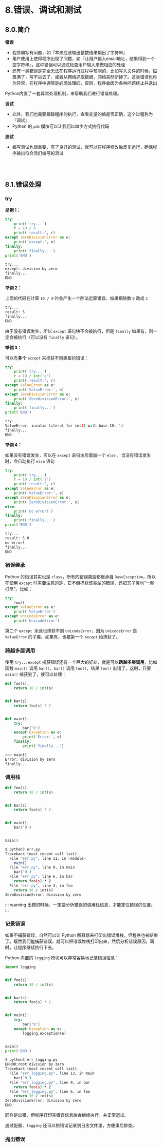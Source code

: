 # 8.错误、调试和测试

## 8.0.简介

**错误**

- 程序编写有问题，如『本来应该输出整数结果输出了字符串』
- 用户使用上使得程序出现了问题，如『让用户输入email地址，结果得到一个空字符串』，这种错误可以通过检查用户输入来做相应的处理
- 还有一类错误是完全无法在程序运行过程中预测的，比如写入文件的时候，磁盘满了，写不进去了，或者从网络抓取数据，网络突然断掉了。这类错误也称为异常，在程序中通常是必须处理的，否则，程序会因为各种问题终止并退出

Python内置了一套异常处理机制，来帮助我们进行错误处理。

**调试**

- 此外，我们也需要跟踪程序的执行，查看变量的值是否正确，这个过程称为『调试』
- Python 的 `pdb` 模块可以让我们以单步方式执行代码

**测试**

- 编写测试也很重要，有了良好的测试，就可以在程序修改后反复运行，确保程序输出符合我们编写的测试

<br></br>

## 8.1.错误处理

<h3>try</h3>

**举例 1：**

``` python
try:
    print('try...')
    r = 10 / 0
    print('result:', r)
except ZeroDivisionError as e:
    print('except:', e)
finally:
    print('finally...')
print('END')
```

``` bash
try...
except: division by zero
finally...
END
```

**举例 2：**

上面的代码在计算 `10 / 0` 时会产生一个除法运算错误，如果把除数 `0` 改成 `2`

``` bash
try...
result: 5
finally...
END
```

由于没有错误发生，所以 `except` 语句块不会被执行，但是 `finally` 如果有，则一定会被执行（可以没有 `finally` 语句）。

**举例 3：**

可以有**多个** `except` 来捕获不同类型的错误：

``` python 
try:
    print('try...')
    r = 10 / int('a')
    print('result:', r)
except ValueError as e:
    print('ValueError:', e)
except ZeroDivisionError as e:
    print('ZeroDivisionError:', e)
finally:
    print('finally...')
print('END')
```

``` bash
try...
ValueError: invalid literal for int() with base 10: 'a'
finally...
END
```

**举例 4：**

如果没有错误发生，可以在 `except` 语句块后面加一个 `else` ，当没有错误发生时，会自动执行 `else` 语句

``` python
try:
    print('try...')
    r = 10 / int('2')
    print('result:', r)
except ValueError as e:
    print('ValueError:', e)
except ZeroDivisionError as e:
    print('ZeroDivisionError:', e)
else:
    print('no error!')
finally:
    print('finally...')
print('END')
```

``` bash
try...
result: 5.0
no error!
finally...
END
```

<h3>错误继承</h3>

Python 的错误其实也是 `class`，所有的错误类型都继承自 `BaseException`，所以在使用 `except` 时需要注意的是，它不但捕获该类型的错误，还把其子类也“一网打尽”。比如：

``` python
try:
    foo()
except ValueError as e:
    print('ValueError')
except UnicodeError as e:
    print('UnicodeError')
```

第二个 `except `永远也捕获不到 `UnicodeError`，因为 `UnicodeError` 是 `ValueError` 的子类，如果有，也被第一个 `except` 给捕获了。

<h3>跨越多层调用</h3>

使用 `try...except` 捕获错误还有一个巨大的好处，就是可以**跨越多层调用**，比如函数 `main()` 调用 `bar()`，`bar()` 调用 `foo()`，结果 `foo()` 出错了，这时，只要 `main()` 捕获到了，就可以处理：

``` python
def foo(s):
    return 10 / int(s)


def bar(s):
    return foo(s) * 2


def main():
    try:
        bar('0')
    except Exception as e:
        print('Error:', e)
    finally:
        print('finally...')
```

``` bash
>>> main()
Error: division by zero
finally...
```

<h3>调用栈</h3>

``` python
def foo(s):
    return 10 / int(s)


def bar(s):
    return foo(s) * 2


def main():
    bar('0')


main()
```

``` bash
$ python3 err.py
Traceback (most recent call last):
  File "err.py", line 11, in <module>
    main()
  File "err.py", line 9, in main
    bar('0')
  File "err.py", line 6, in bar
    return foo(s) * 2
  File "err.py", line 3, in foo
    return 10 / int(s)
ZeroDivisionError: division by zero
```

::: warning
出错的时候，一定要分析错误的调用栈信息，才能定位错误的位置。
:::

<h3>记录错误</h3>

如果不捕获错误，自然可以让 Python 解释器来打印出错误堆栈，但程序也被结束了。既然我们能捕获错误，就可以把错误堆栈打印出来，然后分析错误原因，同时，让程序继续执行下去。

Python 内置的 `logging` 模块可以非常容易地记录错误信息：

``` python
import logging


def foo(s):
    return 10 / int(s)


def bar(s):
    return foo(s) * 2


def main():
    try:
        bar('0')
    except Exception as e:
        logging.exception(e)


main()
print('END')
```

``` bash
$ python3 err_logging.py
ERROR:root:division by zero
Traceback (most recent call last):
  File "err_logging.py", line 13, in main
    bar('0')
  File "err_logging.py", line 9, in bar
    return foo(s) * 2
  File "err_logging.py", line 6, in foo
    return 10 / int(s)
ZeroDivisionError: division by zero
END
```
同样是出错，但程序打印完错误信息后会继续执行，并正常退出。

通过配置，`logging` 还可以把错误记录到日志文件里，方便事后排查。

<h3>抛出错误</h3>

